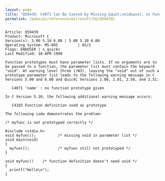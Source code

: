 ```yaml
---
layout: page
title: "Q59439: C4071 Can Be Caused by Missing &quot;void&quot; in Function Prototype"
permalink: /pubs/pc/reference/microsoft/kb/Q59439/
---
```


	Article: Q59439
	Product: Microsoft C
	Version(s): 5.00 5.10 6.00 | 5.00 5.10 6.00
	Operating System: MS-DOS         | OS/2
	Flags: ENDUSER | s_quickc
	Last Modified: 18-APR-1990
	
	Function prototypes must have parameter lists. If no arguments are to
	be passed to a function, the parameter list must contain the keyword
	"void". At warning level three (/W3), leaving the "void" out of such a
	prototype parameter list leads to the following warning message in C
	Versions 5.00 and 6.00 and QuickC Versions 2.00, 2.01, 2.50, and 2.51:
	
	   C4071 'name' : no function prototype given
	
	In C Version 5.10, the following additional warning message occurs:
	
	   C4103 Function definition used as prototype
	
	The following code demonstrates the problem:
	
	/* myfunc is not prototyped correctly */
	
	#include <stdio.h>
	void myfunc();          /* missing void in parameter list */
	void main(void)
	{
	  myfunc();             /* myfunc still not prototyped */
	}
	
	void myfunc()    /* function definition doesn't need void */
	{
	  printf("Hello\n");
	}
